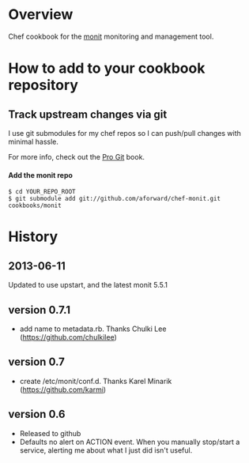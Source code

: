 # Overview #
Chef cookbook for the [monit](http://mmonit.com/monit/) monitoring and
management tool.

# How to add to your cookbook repository #

## Track upstream changes via git ##
I use git submodules for my chef repos so I can push/pull changes with minimal
hassle.

For more info, check out the [Pro Git](http://progit.org/book/ch6-6.html) book.

#### Add the monit repo ####

    $ cd YOUR_REPO_ROOT
    $ git submodule add git://github.com/aforward/chef-monit.git cookbooks/monit

History
=======

2013-06-11
------------
Updated to use upstart, and the latest monit 5.5.1

version 0.7.1
-------------
 * add name to metadata.rb.  Thanks Chulki Lee (https://github.com/chulkilee)

version 0.7
-----------
 * create /etc/monit/conf.d.  Thanks Karel Minarik (https://github.com/karmi)

version 0.6
-----------
 * Released to github
 * Defaults no alert on ACTION event.
   When you manually stop/start a service, alerting me about what I just did isn't useful.


